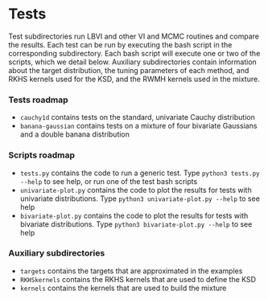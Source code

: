 # Tests

Test subdirectories run LBVI and other VI and MCMC routines and compare the results. Each test can be run by executing the bash script in the corresponding subdirectory. Each bash script will execute one or two of the scripts, which we detail below. Auxiliary subdirectories contain information about the target distribution, the tuning parameters of each method, and RKHS kernels used for the KSD, and the RWMH kernels used in the mixture.

### Tests roadmap
* `cauchy1d` contains tests on the standard, univariate Cauchy distribution
* `banana-gaussian` contains tests on a mixture of four bivariate Gaussians and a double banana distribution

### Scripts roadmap
* `tests.py` contains the code to run a generic test. Type `python3 tests.py --help` to see help, or run one of the test bash scripts
* `univariate-plot.py` contains the code to plot the results for tests with univariate distributions. Type `python3 univariate-plot.py --help` to see help
* `bivariate-plot.py` contains the code to plot the results for tests with bivariate distributions. Type `python3 bivariate-plot.py --help` to see help

### Auxiliary subdirectories
* `targets` contains the targets that are approximated in the examples
* `RKHSkernels` contains the RKHS kernels that are used to define the KSD
* `kernels` contains the kernels that are used to build the mixture
